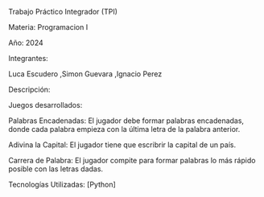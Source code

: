 Trabajo Práctico Integrador (TPI)

Materia: Programacion I

Año: 2024

Integrantes:

Luca Escudero
,Simon Guevara
,Ignacio Perez

Descripción:

Juegos desarrollados:

Palabras Encadenadas: El jugador debe formar palabras encadenadas, donde cada palabra empieza con la última letra de la palabra anterior.

Adivina la Capital: El jugador tiene que escribrir la capital de un país.

Carrera de Palabra: El jugador compite para formar palabras lo más rápido posible con las letras dadas.

Tecnologías Utilizadas:
[Python]
